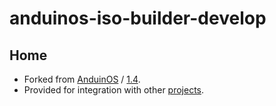

# anduinos-iso-builder-develop




## Home

* Forked from [AnduinOS](https://github.com/Anduin2017/AnduinOS) / [1.4](https://github.com/Anduin2017/AnduinOS/tree/1.4).
* Provided for integration with other [projects](https://samwhelp.github.io/anduinos-iso-builder-remix/).
